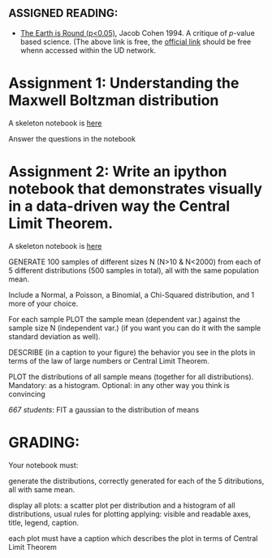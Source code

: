 ## ASSIGNED READING:

- [The Earth is Round (p<0.05)](http://fbb.space/dsps/Cohen1994_TheEarthIsRound_AmPsych.pdf), Jacob Cohen 1994. A critique of _p_-value based science. 
(The above link is free, the [official link](http://psycnet.apa.org/fulltext/1995-12080-001.html) should be free whenn accessed within the UD network.

# Assignment 1: Understanding the Maxwell Boltzman distribution

A skeleton notebook is [here](https://github.com/fedhere/DSPS_FBianco/blob/master/HW2/MBoltzmannDistribution.ipynb)

Answer the questions in the notebook

# Assignment 2: Write an ipython notebook that demonstrates visually in a data-driven way the Central Limit Theorem.

A skeleton notebook is [here](https://github.com/fedhere/DSPS_FBianco/blob/master/HW2/CentralLimitTheorem.ipynb)

GENERATE 100 samples of different sizes N (N>10 & N<2000) from each of 5 different distributions (500 samples in total), all with the same population mean.

Include a Normal, a Poisson, a Binomial, a Chi-Squared distribution, and 1 more of your choice.

For each sample PLOT the sample mean (dependent var.) against the sample size N (independent var.) (if you want you can do it with the sample standard deviation as well).

DESCRIBE (in a caption to your figure) the behavior you see in the plots in terms of the law of large numbers or Central Limit Theorem.

PLOT the distributions of all sample means (together for all distributions).
Mandatory: as a histogram. Optional: in any other way you think is convincing

*667 students*: FIT a gaussian to the distribution of means

# GRADING:
Your notebook must:

generate the distributions, correctly generated for each of the 5 ditributions, all with same mean.

display all plots: a scatter plot per distribution and a histogram of all distributions, usual rules for plotting applying: visible and readable axes, title, legend, caption.

each plot must have a caption which describes the plot in terms of Central Limit Theorem


